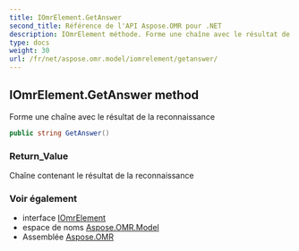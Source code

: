 ```yaml
---
title: IOmrElement.GetAnswer
second_title: Référence de l'API Aspose.OMR pour .NET
description: IOmrElement méthode. Forme une chaîne avec le résultat de la reconnaissance
type: docs
weight: 30
url: /fr/net/aspose.omr.model/iomrelement/getanswer/
---
```

## IOmrElement.GetAnswer method

Forme une chaîne avec le résultat de la reconnaissance

```csharp
public string GetAnswer()
```

### Return_Value

Chaîne contenant le résultat de la reconnaissance

### Voir également

* interface [IOmrElement](../)
* espace de noms [Aspose.OMR.Model](../../iomrelement/)
* Assemblée [Aspose.OMR](../../../)


